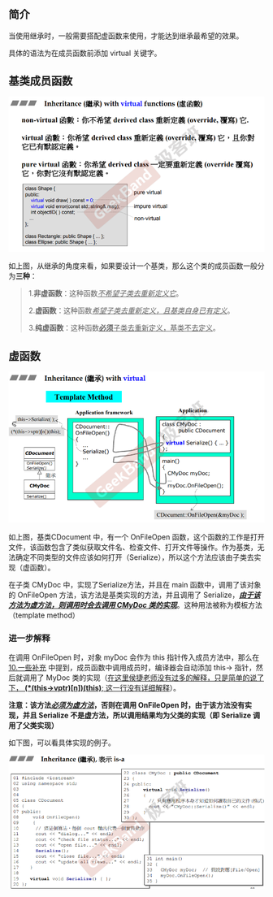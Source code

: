 ## 简介

当使用继承时，一般需要搭配虚函数来使用，才能达到继承最希望的效果。

具体的语法为在成员函数前添加 virtual 关键字。

## 基类成员函数

![1679290882146](image/1679290882146.png)

如上图，从继承的角度来看，如果要设计一个基类，那么这个类的成员函数一般分为**三种**：

> 1.**非虚函数**：这种函数<u>*不希望子类去重新定义它*</u>。
>
> 2.**虚函数**：这种函数<u>*希望子类去重新定义，且基类自身已有定义*</u>。
>
> 3.**纯虚函数**：这种函数<u>**必须**子类去重新定义，基类不去定义</u>。

## 虚函数

![1679291465497](image/1679291465497.png)

如上图，基类CDocument 中，有一个 OnFileOpen 函数，这个函数的工作是打开文件，该函数包含了类似获取文件名、检查文件、打开文件等操作。作为基类，无法确定不同类型的文件应该如何打开（Serialize），所以这个方法应该由子类去实现（虚函数）。

在子类 CMyDoc 中，实现了Serialize方法，并且在 main 函数中，调用了该对象的 OnFileOpen 方法，该方法是基类实现的方法，并且调用了 Serialize，<u>***由于该方法为虚方法，则调用时会去调用 CMyDoc 类的实现***</u>。这种用法被称为模板方法（template method）

### 进一步解释

在调用 OnFileOpen 时，对象 myDoc 会作为 this 指针传入成员方法中，那么在 [10.一些补充](10.一些补充) 中提到，成员函数中调用成员时，编译器会自动添加 this-> 指针，然后就调用了 MyDoc 类的实现（<u>在这里侯捷老师没有过多的解释，只是简单的说了下， **(*(this->vptr)[n])(this)**; 这一行没有详细解释</u>）。

**注意：该方法<u>*必须为虚方法*</u>，否则在调用 OnFileOpen 时，由于该方法没有实现，并且 Serialize 不是虚方法，所以调用结果均为父类的实现（即 Serialize 调用了父类实现）**

如下图，可以看具体实现的例子。

![1679291881658](image/1679291881658.png)

